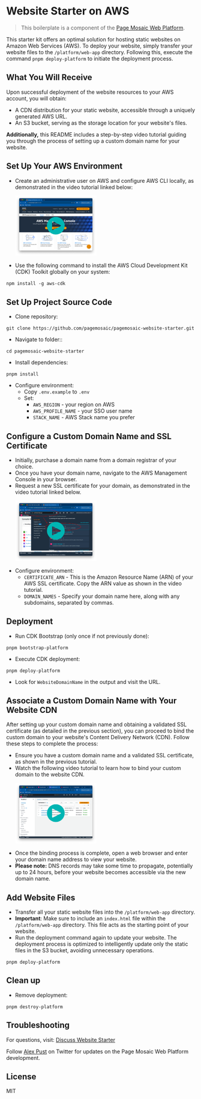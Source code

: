# Website Starter on AWS

> This boilerplate is a component of the [Page Mosaic Web Platform](https://github.com/pagemosaic).

This starter kit offers an optimal solution for hosting static websites on Amazon Web Services (AWS). 
To deploy your website, simply transfer your website files to the `/platform/web-app` directory. 
Following this, execute the command `pnpm deploy-platform` to initiate the deployment process.

## What You Will Receive
Upon successful deployment of the website resources to your AWS account, you will obtain:
* A CDN distribution for your static website, accessible through a uniquely generated AWS URL.
* An S3 bucket, serving as the storage location for your website's files.

**Additionally,** this README includes a step-by-step video tutorial guiding you through the process of setting up a custom domain name for your website.

## Set Up Your AWS Environment
* Create an administrative user on AWS and configure AWS CLI locally, as demonstrated in the video tutorial linked below:
   <p>
      <a href="https://youtu.be/5_UlOTywdOA" target="_blank">
   <img src="https://github.com/pagemosaic/.github/blob/main/images/website_starter_videos_covers/create_admin_on_aws.png" alt="SSL certificate issuing" width="45%"/>
      </a>
   </p>

* Use the following command to install the AWS Cloud Development Kit (CDK) Toolkit globally on your system:
```shell
npm install -g aws-cdk
```

## Set Up Project Source Code
* Clone repository:
```shell
git clone https://github.com/pagemosaic/pagemosaic-website-starter.git
```

* Navigate to folder::
```shell
cd pagemosaic-website-starter
```

* Install dependencies:
```shell
pnpm install
```

* Configure environment:
  * Copy `.env.example` to `.env`
  * Set:
    * `AWS_REGION` - your region on AWS
    * `AWS_PROFILE_NAME` - your SSO user name
    * `STACK_NAME` - AWS Stack name you prefer

## Configure a Custom Domain Name and SSL Certificate
* Initially, purchase a domain name from a domain registrar of your choice.
* Once you have your domain name, navigate to the AWS Management Console in your browser.
* Request a new SSL certificate for your domain, as demonstrated in the video tutorial linked below.
   <p>
      <a href="https://youtu.be/kiEkHLNfAGo" target="_blank">
   <img src="https://github.com/pagemosaic/.github/blob/main/images/website_starter_videos_covers/SSL_certificate_request.png" alt="SSL certificate issuing" width="45%"/>
      </a>
   </p>
* Configure environment:
  * `CERTIFICATE_ARN` - This is the Amazon Resource Name (ARN) of your AWS SSL certificate. Copy the ARN value as shown in the video tutorial.
  * `DOMAIN_NAMES` - Specify your domain name here, along with any subdomains, separated by commas.

## Deployment
* Run CDK Bootstrap (only once if not previously done):
```shell
pnpm bootstrap-platform
```
* Execute CDK deployment:
```shell
pnpm deploy-platform
```

* Look for `WebsiteDomainName` in the output and visit the URL.

## Associate a Custom Domain Name with Your Website CDN
After setting up your custom domain name and obtaining a validated SSL certificate (as detailed in the previous section), you can proceed to bind the custom domain to your website's Content Delivery Network (CDN). Follow these steps to complete the process:
* Ensure you have a custom domain name and a validated SSL certificate, as shown in the previous tutorial.
* Watch the following video tutorial to learn how to bind your custom domain to the website CDN. 
   <p>
      <a href="https://youtu.be/6TTTo1UME00" target="_blank">
   <img src="https://github.com/pagemosaic/.github/blob/main/images/website_starter_videos_covers/custom_domain_to_cdn.png" alt="Custom domain name for website CND" width="45%"/>
      </a>
   </p>
* Once the binding process is complete, open a web browser and enter your domain name address to view your website.
* **Please note:** DNS records may take some time to propagate, potentially up to 24 hours, before your website becomes accessible via the new domain name.

## Add Website Files
* Transfer all your static website files into the `/platform/web-app` directory.
* **Important**: Make sure to include an `index.html` file within the `/platform/web-app` directory. This file acts as the starting point of your website.
* Run the deployment command again to update your website. The deployment process is optimized to intelligently update only the static files in the S3 bucket, avoiding unnecessary operations.
```shell
pnpm deploy-platform
```

## Clean up

* Remove deployment:
```shell
pnpm destroy-platform
```

## Troubleshooting

For questions, visit: [Discuss Website Starter](https://github.com/orgs/pagemosaic/discussions/categories/website-starter)

Follow [Alex Pust](https://twitter.com/alex_pustovalov) on Twitter for updates on the Page Mosaic Web Platform development.

## License

MIT
